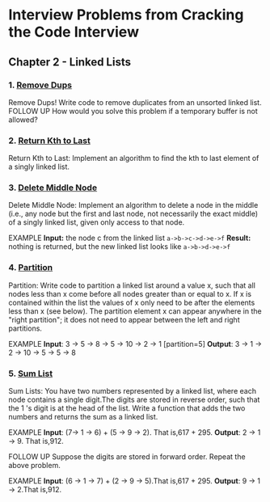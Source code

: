 # Interview Problems from Cracking the Code Interview

## Chapter 2 - Linked Lists

### 1. [Remove Dups](./RemoveDups.java)

Remove Dups! Write code to remove duplicates from an unsorted linked list.
FOLLOW UP
How would you solve this problem if a temporary buffer is not allowed?

### 2. [Return Kth to Last](./KthToLast.java)

Return Kth to Last: Implement an algorithm to find the kth to last element of a singly linked list.

### 3. [Delete Middle Node](./DeleteMiddle.java)

Delete Middle Node: Implement an algorithm to delete a node in the middle (i.e., any node but the first and last node, not necessarily the exact middle) of a singly linked list, given only access to that node.

EXAMPLE
**Input:** the node c from the linked list `a->b->c->d->e->f`
**Result:** nothing is returned, but the new linked list looks like `a->b->d->e->f`

### 4. [Partition](./Partition.java)

Partition: Write code to partition a linked list around a value x, such that all nodes less than x come before all nodes greater than or equal to x. If x is contained within the list the values of x only need to be after the elements less than x (see below). The partition element x can appear anywhere in the "right partition"; it does not need to appear between the left and right partitions.

EXAMPLE
**Input**: 3 -> 5 -> 8 -> 5 -> 10 -> 2 -> 1 [partition=5]
**Output**: 3 -> 1 -> 2 -> 10 -> 5 -> 5 -> 8

### 5. [Sum List](./SumList.java)

Sum Lists: You have two numbers represented by a linked list, where each node contains a single digit.The digits are stored in reverse order, such that the 1 's digit is at the head of the list. Write a function that adds the two numbers and returns the sum as a linked list.

EXAMPLE
**Input**: (7-> 1 -> 6) + (5 -> 9 -> 2). That is,617 + 295.
**Output**: 2 -> 1 -> 9. That is,912.

FOLLOW UP
Suppose the digits are stored in forward order. Repeat the above problem.

EXAMPLE
**Input**: (6 -> 1 -> 7) + (2 -> 9 -> 5).That is,617 + 295.
**Output**: 9 -> 1 -> 2.That is,912.
